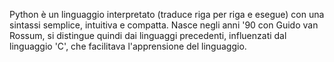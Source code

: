 Python è un linguaggio interpretato (traduce riga per riga e esegue) con una sintassi semplice, intuitiva e compatta. 
Nasce negli anni '90 con Guido van Rossum, si distingue quindi dai linguaggi precedenti, influenzati dal linguaggio 'C', che facilitava l'apprensione del linguaggio. 
